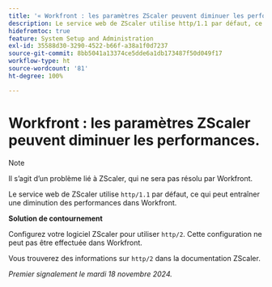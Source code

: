 ```yaml
---
title: '« Workfront : les paramètres ZScaler peuvent diminuer les performances. »'
description: Le service web de ZScaler utilise http/1.1 par défaut, ce qui peut entraîner une diminution des performances dans Workfront.
hidefromtoc: true
feature: System Setup and Administration
exl-id: 35588d30-3290-4522-b66f-a38a1f0d7237
source-git-commit: 8bb5041a13374ce5dde6a1db173487f50d049f17
workflow-type: ht
source-wordcount: '81'
ht-degree: 100%

---
```


# Workfront : les paramètres ZScaler peuvent diminuer les performances.

>[!NOTE]
>
>Il s’agit d’un problème lié à ZScaler, qui ne sera pas résolu par Workfront.

Le service web de ZScaler utilise `http/1.1` par défaut, ce qui peut entraîner une diminution des performances dans Workfront.

**Solution de contournement**

Configurez votre logiciel ZScaler pour utiliser `http/2`. Cette configuration ne peut pas être effectuée dans Workfront.

Vous trouverez des informations sur `http/2` dans la documentation ZScaler.

_Premier signalement le mardi 18 novembre 2024._
